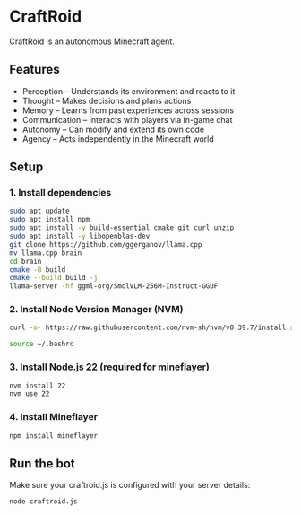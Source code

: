 # CraftRoid

CraftRoid is an autonomous Minecraft agent.

## Features

- Perception – Understands its environment and reacts to it
- Thought – Makes decisions and plans actions
- Memory – Learns from past experiences across sessions
- Communication – Interacts with players via in-game chat
- Autonomy – Can modify and extend its own code
- Agency – Acts independently in the Minecraft world

## Setup

### 1. Install dependencies

```bash
sudo apt update
sudo apt install npm
sudo apt install -y build-essential cmake git curl unzip
sudo apt install -y libopenblas-dev
git clone https://github.com/ggerganov/llama.cpp
mv llama.cpp brain
cd brain
cmake -B build
cmake --build build -j
llama-server -hf ggml-org/SmolVLM-256M-Instruct-GGUF
```

### 2. Install Node Version Manager (NVM)

```bash
curl -o- https://raw.githubusercontent.com/nvm-sh/nvm/v0.39.7/install.sh | bash

source ~/.bashrc
```

### 3. Install Node.js 22 (required for mineflayer)

```bash
nvm install 22
nvm use 22
```

### 4. Install Mineflayer

```bash
npm install mineflayer
```

## Run the bot

Make sure your craftroid.js is configured with your server details:

```bash
node craftroid.js
```
